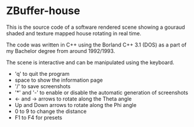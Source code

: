 # ZBuffer-house
This is the source code of a software rendered scene showing a gouraud shaded and texture mapped house rotating in real time.

The code was written in C++ using the Borland C++ 3.1 (DOS) as a part of my Bachelor degree from around 1992/1993.

The scene is interactive and can be manipulated using the keyboard.

- 'q' to quit the program
- space to show the information page
- '/' to save screenshots
- '*' and '-' to enable or disable the automatic generation of screenshots
- <- and -> arrows to rotate along the Theta angle
- Up and Down arrows to rotate along the Phi angle
- 0 to 9 to change the distance
- F1 to F4 for presets
